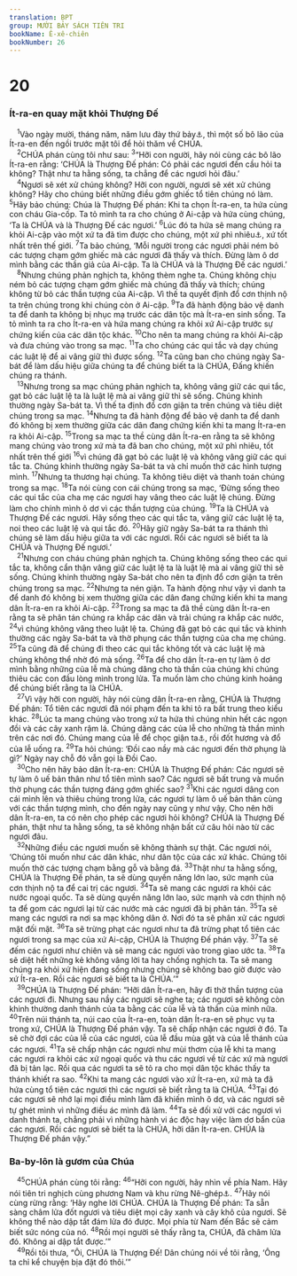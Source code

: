 ```yaml
---
translation: BPT
group: MƯỜI BẢY SÁCH TIÊN TRI
bookName: Ê-xê-chiên 
bookNumber: 26
---
```


<div class="title"><h1>20</h1><h3>Ít-ra-en quay mặt khỏi Thượng Đế</h3></div>
<span class="verse exe_20_1"> <sup>1</sup>Vào ngày mười, tháng năm, năm lưu đày thứ bảy<a data-toggle="tooltip" data-placement="bottom" title="Đây là mùa hè năm 591 trước Công nguyên.">⚓</a>, thì một số bô lão của Ít-ra-en đến ngồi trước mặt tôi để hỏi thăm về CHÚA.<br/></span>
<span class="verse exe_20_2"> <sup>2</sup>CHÚA phán cùng tôi như sau:</span>
<span class="verse exe_20_3"><sup>3</sup>“Hỡi con người, hãy nói cùng các bô lão Ít-ra-en rằng: ‘CHÚA là Thượng Đế phán: Có phải các ngươi đến cầu hỏi ta không? Thật như ta hằng sống, ta chẳng để các ngươi hỏi đâu.’<br/></span>
<span class="verse exe_20_4"> <sup>4</sup>Ngươi sẽ xét xử chúng không? Hỡi con người, ngươi sẽ xét xử chúng không? Hãy cho chúng biết những điều gớm ghiếc tổ tiên chúng nó làm.</span>
<span class="verse exe_20_5"><sup>5</sup>Hãy bảo chúng: Chúa là Thượng Đế phán: Khi ta chọn Ít-ra-en, ta hứa cùng con cháu Gia-cốp. Ta tỏ mình ta ra cho chúng ở Ai-cập và hứa cùng chúng, ‘Ta là CHÚA và là Thượng Đế các ngươi.’</span>
<span class="verse exe_20_6"><sup>6</sup>Lúc đó ta hứa sẽ mang chúng ra khỏi Ai-cập vào một xứ ta đã tìm được cho chúng, một xứ phì nhiêu<a data-toggle="tooltip" data-placement="bottom" title="Nguyên văn, “Xứ chảy sữa và mật.” Xem câu 15.">⚓</a>, xứ tốt nhất trên thế giới.</span>
<span class="verse exe_20_7"><sup>7</sup>Ta bảo chúng, ‘Mỗi người trong các ngươi phải ném bỏ các tượng chạm gớm ghiếc mà các ngươi đã thấy và thích. Đừng làm ô dơ mình bằng các thần giả của Ai-cập. Ta là CHÚA và là Thượng Đế các ngươi.’<br/></span>
<span class="verse exe_20_8"> <sup>8</sup>Nhưng chúng phản nghịch ta, không thèm nghe ta. Chúng không chịu ném bỏ các tượng chạm gớm ghiếc mà chúng đã thấy và thích; chúng không từ bỏ các thần tượng của Ai-cập. Vì thế ta quyết định đổ cơn thịnh nộ ta trên chúng trong khi chúng còn ở Ai-cập.</span>
<span class="verse exe_20_9"><sup>9</sup>Ta đã hành động bảo vệ danh ta để danh ta không bị nhục mạ trước các dân tộc mà Ít-ra-en sinh sống. Ta tỏ mình ta ra cho Ít-ra-en và hứa mang chúng ra khỏi xứ Ai-cập trước sự chứng kiến của các dân tộc khác.</span>
<span class="verse exe_20_10"><sup>10</sup>Cho nên ta mang chúng ra khỏi Ai-cập và đưa chúng vào trong sa mạc.</span>
<span class="verse exe_20_11"><sup>11</sup>Ta cho chúng các qui tắc và dạy chúng các luật lệ để ai vâng giữ thì được sống.</span>
<span class="verse exe_20_12"><sup>12</sup>Ta cũng ban cho chúng ngày Sa-bát để làm dấu hiệu giữa chúng ta để chúng biết ta là CHÚA, Đấng khiến chúng ra thánh.<br/></span>
<span class="verse exe_20_13"> <sup>13</sup>Nhưng trong sa mạc chúng phản nghịch ta, không vâng giữ các qui tắc, gạt bỏ các luật lệ ta là luật lệ mà ai vâng giữ thì sẽ sống. Chúng khinh thường ngày Sa-bát ta. Vì thế ta định đổ cơn giận ta trên chúng và tiêu diệt chúng trong sa mạc.</span>
<span class="verse exe_20_14"><sup>14</sup>Nhưng ta đã hành động để bảo vệ danh ta để danh đó không bị xem thường giữa các dân đang chứng kiến khi ta mang Ít-ra-en ra khỏi Ai-cập.</span>
<span class="verse exe_20_15"><sup>15</sup>Trong sa mạc ta thề cùng dân Ít-ra-en rằng ta sẽ không mang chúng vào trong xứ mà ta đã ban cho chúng, một xứ phì nhiêu, tốt nhất trên thế giới</span>
<span class="verse exe_20_16"><sup>16</sup>vì chúng đã gạt bỏ các luật lệ và không vâng giữ các qui tắc ta. Chúng khinh thường ngày Sa-bát ta và chỉ muốn thờ các hình tượng mình.</span>
<span class="verse exe_20_17"><sup>17</sup>Nhưng ta thương hại chúng. Ta không tiêu diệt và thanh toán chúng trong sa mạc.</span>
<span class="verse exe_20_18"><sup>18</sup>Ta nói cùng con cái chúng trong sa mạc, ‘Đừng sống theo các qui tắc của cha mẹ các ngươi hay vâng theo các luật lệ chúng. Đừng làm cho chính mình ô dơ vì các thần tượng của chúng.</span>
<span class="verse exe_20_19"><sup>19</sup>Ta là CHÚA và Thượng Đế các ngươi. Hãy sống theo các qui tắc ta, vâng giữ các luật lệ ta, noi theo các luật lệ và qui tắc đó.</span>
<span class="verse exe_20_20"><sup>20</sup>Hãy giữ ngày Sa-bát ta ra thánh thì chúng sẽ làm dấu hiệu giữa ta với các ngươi. Rồi các ngươi sẽ biết ta là CHÚA và Thượng Đế ngươi.’<br/></span>
<span class="verse exe_20_21"> <sup>21</sup>Nhưng con cháu chúng phản nghịch ta. Chúng không sống theo các qui tắc ta, không cẩn thận vâng giữ các luật lệ ta là luật lệ mà ai vâng giữ thì sẽ sống. Chúng khinh thường ngày Sa-bát cho nên ta định đổ cơn giận ta trên chúng trong sa mạc.</span>
<span class="verse exe_20_22"><sup>22</sup>Nhưng ta nén giận. Ta hành động như vậy vì danh ta để danh đó không bị xem thường giữa các dân đang chứng kiến khi ta mang dân Ít-ra-en ra khỏi Ai-cập.</span>
<span class="verse exe_20_23"><sup>23</sup>Trong sa mạc ta đã thề cùng dân Ít-ra-en rằng ta sẽ phân tán chúng ra khắp các dân và trải chúng ra khắp các nước,</span>
<span class="verse exe_20_24"><sup>24</sup>vì chúng không vâng theo luật lệ ta. Chúng đã gạt bỏ các qui tắc và khinh thường các ngày Sa-bát ta và thờ phụng các thần tượng của cha mẹ chúng.</span>
<span class="verse exe_20_25"><sup>25</sup>Ta cũng đã để chúng đi theo các qui tắc không tốt và các luật lệ mà chúng không thể nhờ đó mà sống.</span>
<span class="verse exe_20_26"><sup>26</sup>Ta để cho dân Ít-ra-en tự làm ô dơ mình bằng những của lễ mà chúng dâng cho tà thần của chúng khi chúng thiêu các con đầu lòng mình trong lửa. Ta muốn làm cho chúng kinh hoảng để chúng biết rằng ta là CHÚA.<br/></span>
<span class="verse exe_20_27"> <sup>27</sup>Vì vậy hỡi con người, hãy nói cùng dân Ít-ra-en rằng, CHÚA là Thượng Đế phán: Tổ tiên các ngươi đã nói phạm đến ta khi tỏ ra bất trung theo kiểu khác.</span>
<span class="verse exe_20_28"><sup>28</sup>Lúc ta mang chúng vào trong xứ ta hứa thì chúng nhìn hết các ngọn đồi và các cây xanh rậm lá. Chúng dâng các của lễ cho những tà thần mình trên các nơi đó. Chúng mang của lễ để chọc giận ta<a data-toggle="tooltip" data-placement="bottom" title="Dân chúng gọi là “của lễ thân hữu,” nhưng Ê-xê-chiên chế giễu họ bằng cách nói rằng các của lễ ấy chỉ khiến Chúa nổi giận mà thôi.">⚓</a>, rồi đốt hương và đổ của lễ uống ra.</span>
<span class="verse exe_20_29"><sup>29</sup>Ta hỏi chúng: ‘Đồi cao nầy mà các ngươi đến thờ phụng là gì?’ Ngày nay chỗ đó vẫn gọi là Đồi Cao.<br/></span>
<span class="verse exe_20_30"> <sup>30</sup>Cho nên hãy bảo dân Ít-ra-en: CHÚA là Thượng Đế phán: Các ngươi sẽ tự làm ô uế bản thân như tổ tiên mình sao? Các ngươi sẽ bất trung và muốn thờ phụng các thần tượng đáng gớm ghiếc sao?</span>
<span class="verse exe_20_31"><sup>31</sup>Khi các ngươi dâng con cái mình lên và thiêu chúng trong lửa, các ngươi tự làm ô uế bản thân cùng với các thần tượng mình, cho đến ngày nay cũng y như vậy. Cho nên hỡi dân Ít-ra-en, ta có nên cho phép các ngươi hỏi không? CHÚA là Thượng Đế phán, thật như ta hằng sống, ta sẽ không nhận bất cứ câu hỏi nào từ các ngươi đâu.<br/></span>
<span class="verse exe_20_32"> <sup>32</sup>Những điều các ngươi muốn sẽ không thành sự thật. Các ngươi nói, ‘Chúng tôi muốn như các dân khác, như dân tộc của các xứ khác. Chúng tôi muốn thờ các tượng chạm bằng gỗ và bằng đá.</span>
<span class="verse exe_20_33"><sup>33</sup>Thật như ta hằng sống, CHÚA là Thượng Đế phán, ta sẽ dùng quyền năng lớn lao, sức mạnh của cơn thịnh nộ ta để cai trị các ngươi.</span>
<span class="verse exe_20_34"><sup>34</sup>Ta sẽ mang các ngươi ra khỏi các nước ngoại quốc. Ta sẽ dùng quyền năng lớn lao, sức mạnh và cơn thịnh nộ ta để gom các ngươi lại từ các nước mà các ngươi đã bị phân tán.</span>
<span class="verse exe_20_35"><sup>35</sup>Ta sẽ mang các ngươi ra nơi sa mạc không dân ở. Nơi đó ta sẽ phân xử các ngươi mặt đối mặt.</span>
<span class="verse exe_20_36"><sup>36</sup>Ta sẽ trừng phạt các ngươi như ta đã trừng phạt tổ tiên các ngươi trong sa mạc của xứ Ai-cập, CHÚA là Thượng Đế phán vậy.</span>
<span class="verse exe_20_37"><sup>37</sup>Ta sẽ đếm các ngươi như chiên và sẽ mang các ngươi vào trong giao ước ta.</span>
<span class="verse exe_20_38"><sup>38</sup>Ta sẽ diệt hết những kẻ không vâng lời ta hay chống nghịch ta. Ta sẽ mang chúng ra khỏi xứ hiện đang sống nhưng chúng sẽ không bao giờ được vào xứ Ít-ra-en. Rồi các ngươi sẽ biết ta là CHÚA.’”<br/></span>
<span class="verse exe_20_39"> <sup>39</sup>CHÚA là Thượng Đế phán: “Hỡi dân Ít-ra-en, hãy đi thờ thần tượng của các ngươi đi. Nhưng sau nầy các ngươi sẽ nghe ta; các ngươi sẽ không còn khinh thường danh thánh của ta bằng các của lễ và tà thần của mình nữa.</span>
<span class="verse exe_20_40"><sup>40</sup>Trên núi thánh ta, núi cao của Ít-ra-en, toàn dân Ít-ra-en sẽ phục vụ ta trong xứ, CHÚA là Thượng Đế phán vậy. Ta sẽ chấp nhận các ngươi ở đó. Ta sẽ chờ đợi các của lễ của các ngươi, của lễ đầu mùa gặt và của lễ thánh của các ngươi.</span>
<span class="verse exe_20_41"><sup>41</sup>Ta sẽ chấp nhận các ngươi như mùi thơm của lễ khi ta mang các ngươi ra khỏi các xứ ngoại quốc và thu các ngươi về từ các xứ mà ngươi đã bị tản lạc. Rồi qua các ngươi ta sẽ tỏ ra cho mọi dân tộc khác thấy ta thánh khiết ra sao.</span>
<span class="verse exe_20_42"><sup>42</sup>Khi ta mang các ngươi vào xứ Ít-ra-en, xứ mà ta đã hứa cùng tổ tiên các ngươi thì các ngươi sẽ biết rằng ta là CHÚA.</span>
<span class="verse exe_20_43"><sup>43</sup>Tại đó các ngươi sẽ nhớ lại mọi điều mình làm đã khiến mình ô dơ, và các ngươi sẽ tự ghét mình vì những điều ác mình đã làm.</span>
<span class="verse exe_20_44"><sup>44</sup>Ta sẽ đối xử với các ngươi vì danh thánh ta, chẳng phải vì những hành vi ác độc hay việc làm dơ bẩn của các ngươi. Rồi các ngươi sẽ biết ta là CHÚA, hỡi dân Ít-ra-en. CHÚA là Thượng Đế phán vậy.”<br/></span>
<div class="title"><h3>Ba-by-lôn là gươm của Chúa</h3></div>
<span class="verse exe_20_45"> <sup>45</sup>CHÚA phán cùng tôi rằng:</span>
<span class="verse exe_20_46"><sup>46</sup>“Hỡi con người, hãy nhìn về phía Nam. Hãy nói tiên tri nghịch cùng phương Nam và khu rừng Nê-ghép<a data-toggle="tooltip" data-placement="bottom" title="Có lẽ Thượng Đế mỉa mai dân chúng. Nê-ghép là một vùng sa mạc, không có rừng nào cả.">⚓</a>.</span>
<span class="verse exe_20_47"><sup>47</sup>Hãy nói cùng rừng rằng: ‘Hãy nghe lời CHÚA. CHÚA là Thượng Đế phán: Ta sẵn sàng châm lửa đốt ngươi và tiêu diệt mọi cây xanh và cây khô của ngươi. Sẽ không thể nào dập tắt đám lửa đó được. Mọi phía từ Nam đến Bắc sẽ cảm biết sức nóng của nó.</span>
<span class="verse exe_20_48"><sup>48</sup>Rồi mọi người sẽ thấy rằng ta, CHÚA, đã châm lửa đó. Không ai dập tắt được.’”<br/></span>
<span class="verse exe_20_49"> <sup>49</sup>Rồi tôi thưa, “Ôi, CHÚA là Thượng Đế! Dân chúng nói về tôi rằng, ‘Ông ta chỉ kể chuyện bịa đặt đó thôi.’”<br/></span>
